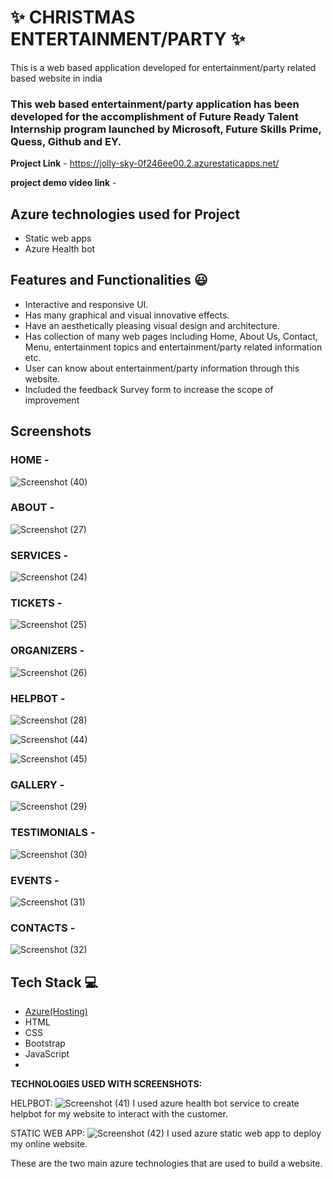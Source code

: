 # ✨  CHRISTMAS ENTERTAINMENT/PARTY ✨

This is a web based application developed for entertainment/party related based website in india

### This web based entertainment/party application has been developed for the accomplishment of Future Ready Talent Internship program launched by Microsoft, Future Skills Prime, Quess, Github and EY.


**Project Link** - https://jolly-sky-0f246ee00.2.azurestaticapps.net/



**project demo video link** - 

## Azure technologies used for Project

- Static web apps
- Azure Health bot

## Features and Functionalities 😃

- Interactive and responsive UI.
- Has many graphical and visual innovative effects.
- Have an aesthetically pleasing visual design and architecture.
- Has collection of many web pages including Home, About Us, Contact, Menu, entertainment topics and entertainment/party related information etc.
- User can know about entertainment/party information through this website.
- Included the feedback Survey form to increase the scope of improvement 

## Screenshots




   

### HOME -



![Screenshot (40)](https://user-images.githubusercontent.com/113796579/209442935-80554d54-d7f5-47c9-a27b-3a75f7242b1d.png)


### ABOUT -


![Screenshot (27)](https://user-images.githubusercontent.com/113796579/203833237-40b6418c-f728-431a-b60e-78cc7eb1b6b5.png)

### SERVICES -



![Screenshot (24)](https://user-images.githubusercontent.com/113796579/203833284-3791c9d3-2419-4bbc-98bf-0e3290fd273a.png)

### TICKETS -

![Screenshot (25)](https://user-images.githubusercontent.com/113796579/203833405-26369591-b491-4d8b-8f00-42eaf95c7cc8.png)


### ORGANIZERS -


![Screenshot (26)](https://user-images.githubusercontent.com/113796579/203833449-83cfe30b-cc45-4ed9-bb6d-4d89abc041d7.png)

### HELPBOT -

![Screenshot (28)](https://user-images.githubusercontent.com/113796579/203833509-0487fd87-99b4-46bd-8ed4-9827f3f04fd0.png)

![Screenshot (44)](https://user-images.githubusercontent.com/113796579/209475069-e4be2180-69d0-423d-a15d-eb371c89f2da.png)

![Screenshot (45)](https://user-images.githubusercontent.com/113796579/209475394-0947d87d-1760-4d9b-aed5-42ab9257a582.png)


### GALLERY -


![Screenshot (29)](https://user-images.githubusercontent.com/113796579/203833553-fc6178e9-2ff5-4c2f-8e34-1daad8c3445b.png)

### TESTIMONIALS -


![Screenshot (30)](https://user-images.githubusercontent.com/113796579/203833591-dfc5752c-2005-490d-8cc6-ef6ff696dea1.png)

### EVENTS -


![Screenshot (31)](https://user-images.githubusercontent.com/113796579/203833645-8026fac6-7a93-4246-bebe-f474ac84e64f.png)

### CONTACTS -


![Screenshot (32)](https://user-images.githubusercontent.com/113796579/203833656-89771882-1701-4b9b-96c0-aebbf0e59629.png)


## Tech Stack 💻

- [Azure(Hosting)](https://azure.microsoft.com/en-in/features/azure-portal/)
- HTML
- CSS
- Bootstrap
- JavaScript
- 
**TECHNOLOGIES USED WITH SCREENSHOTS:**




HELPBOT:
![Screenshot (41)](https://user-images.githubusercontent.com/113796579/209443257-9da4054e-ed2a-4ae4-bdf3-466bf5fe63b3.png)
I used azure health bot service to create helpbot for my website to interact with the customer.



STATIC WEB APP:
![Screenshot (42)](https://user-images.githubusercontent.com/113796579/209443304-97388e9e-24fd-434d-addd-c7f386796051.png)
I used azure static web app to deploy my online website.




These are the two main azure technologies that are used to build a website.
